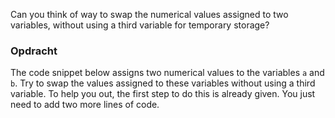 Can you think of way to swap the numerical values assigned to two variables, without using a third variable for temporary storage?

### Opdracht

The code snippet below assigns two numerical values to the variables `a` and `b`. Try to swap the values assigned to these variables without using a third variable. To help you out, the first step to do this is already given. You just need to add two more lines of code.
